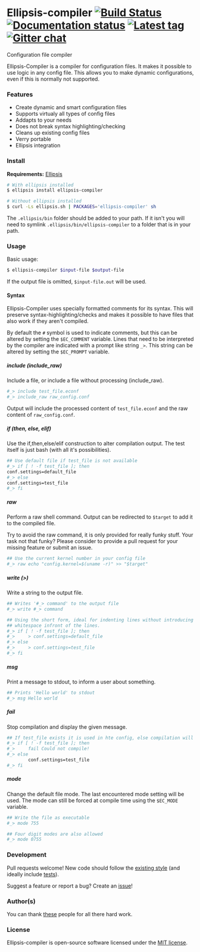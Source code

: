 # Ellipsis-compiler [![Build Status][travis-image]][travis-url] [![Documentation status][docs-image]][docs-url] [![Latest tag][tag-image]][tag-url] [![Gitter chat][gitter-image]][gitter-url]

Configuration file compiler

Ellipsis-Compiler is a compiler for configuration files. It makes it possible
to use logic in any config file. This allows you to make dynamic
configurations, even if this is normally not supported.

### Features
- Create dynamic and smart configuration files
- Supports virtualy all types of config files
- Addapts to your needs
- Does not break syntax highlighting/checking
- Cleans up existing config files
- Verry portable
- Ellipsis integration

### Install

**Requirements:** [Ellipsis][ellipsis]

```bash
# With ellipsis installed
$ ellipsis install ellipsis-compiler

# Without ellipsis installed
$ curl -Ls ellipsis.sh | PACKAGES='ellipsis-compiler' sh
```

The `.ellipsis/bin` folder should be added to your path. If it isn't you will
need to symlink `.ellipsis/bin/ellipsis-compiler` to a folder that is in your path.

### Usage

Basic usage:

```bash
$ ellipsis-compiler $input-file $output-file
```
If the output file is omitted, `$input-file.out` will be used.

#### Syntax
Ellipsis-Compiler uses specially formatted comments for its syntax. This will
preserve syntax-highlighting/checks and makes it possible to have files that
also work if they aren't compiled.

By default the `#` symbol is used to indicate comments, but this can be altered
by setting the `$EC_COMMENT` variable. Lines that need to be interpreted by the
compiler are indicated with a prompt like string `_>`. This string can be
altered by setting the `$EC_PROMPT` variable.

##### include (include_raw)
Include a file, or include a file without processing (include_raw).

```bash
#_> include test_file.econf
#_> include_raw raw_config.conf
```
Output will include the processed content of `test_file.econf` and the raw
content of `raw_config.conf`.

##### if (then, else, elif)
Use the if,then,else/elif construction to alter compilation output. The test
itself is just bash (with all it's possibilities).

```bash
## Use default file if test_file is not available
#_> if [ ! -f test_file ]; then
conf.settings=default_file
#_> else
conf.settings=test_file
#_> fi
```

##### raw
Perform a raw shell command. Output can be redirected to `$target` to add it to
the compiled file.

Try to avoid the raw command, it is only provided for really funky stuff. Your
task not that funky? Please consider to provide a pull request for your missing
feature or submit an issue.

```bash
## Use the current kernel number in your config file
#_> raw echo "config.kernel=$(uname -r)" >> "$target"
```

##### write (>)
Write a string to the output file.

```bash
## Writes '#_> command' to the output file
#_> write #_> command

## Using the short form, ideal for indenting lines without introducing
## whitespace infront of the lines.
#_> if [ ! -f test_file ]; then
#_>     > conf.settings=default_file
#_> else
#_>     > conf.settings=test_file
#_> fi
```

##### msg
Print a message to stdout, to inform a user about something.

```bash
## Prints 'Hello world' to stdout
#_> msg Hello world
```

##### fail
Stop compilation and display the given message.

```bash
## If test_file exists it is used in hte config, else compilation will fail
#_> if [ ! -f test_file ]; then
#_>     fail Could not compile!
#_> else
        conf.settings=test_file
#_> fi
```

##### mode
Change the default file mode. The last encountered mode setting will be used.
The mode can still be forced at compile time using the `$EC_MODE` variable.

```bash
## Write the file as executable
#_> mode 755

## Four digit modes are also allowed
#_> mode 0755
```

### Development
Pull requests welcome! New code should follow the [existing style][style-guide]
(and ideally include [tests][bats]).

Suggest a feature or report a bug? Create an [issue][issues]!

### Author(s)
You can thank [these][contributors] people for all there hard work.

### License
Ellipsis-compiler is open-source software licensed under the [MIT license][mit-license].

[travis-image]: https://img.shields.io/travis/ellipsis/ellipsis-compiler.svg
[travis-url]:   https://travis-ci.org/ellipsis/ellipsis-compiler
[docs-image]:   https://readthedocs.org/projects/ellipsis-compiler/badge/?version=master
[docs-url]:     http://ellipsis-compiler.readthedocs.org/en/master
[tag-image]:    https://img.shields.io/github/tag/ellipsis/ellipsis-compiler.svg
[tag-url]:      https://github.com/ellipsis/ellipsis-compiler/tags
[gitter-image]: https://badges.gitter.im/ellipsis/ellipsis.svg
[gitter-url]:   https://gitter.im/ellipsis/ellipsis

[ellipsis]:     https://github.com/ellipsis/ellipsis

[style-guide]:  https://google.github.io/styleguide/shell.xml
[bats]:         https://github.com/sstephenson/bats
[issues]:       http://github.com/ellipsis/ellipsis-compiler/issues

[contributors]: https://github.com/ellipsis/ellipsis-compiler/graphs/contributors
[mit-license]:  http://opensource.org/licenses/MIT
